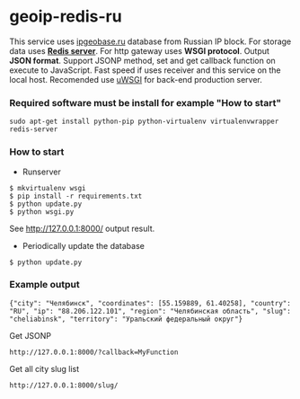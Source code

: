 # geoip-redis-ru
This service uses [ipgeobase.ru](http://ipgeobase.ru) database from Russian IP block.
For storage data uses [**Redis server**](http://redis.io).
For http gateway uses **WSGI protocol**.
Output **JSON format**.
Support JSONP method, set and get callback function on execute to JavaScript.
Fast speed if uses receiver and this service on the local host.
Recomended use [uWSGI](https://uwsgi-docs.readthedocs.org) for back-end production server.


### Required software must be install for example "How to start"
```
sudo apt-get install python-pip python-virtualenv virtualenvwrapper redis-server
```

### How to start

* Runserver
```
$ mkvirtualenv wsgi
$ pip install -r requirements.txt
$ python update.py
$ python wsgi.py
```
 
  
See http://127.0.0.1:8000/ output result.

* Periodically update the database
```
$ python update.py
```

### Example output
```
{"city": "Челябинск", "coordinates": [55.159889, 61.40258], "country": "RU", "ip": "88.206.122.101", "region": "Челябинская область", "slug": "cheliabinsk", "territory": "Уральский федеральный округ"}
```

Get JSONP
```
http://127.0.0.1:8000/?callback=MyFunction
```

Get all city slug list
```
http://127.0.0.1:8000/slug/
```

